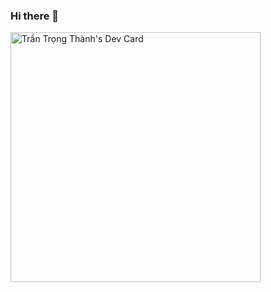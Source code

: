 ### Hi there 👋

<!--
**trantrongthanh77/trantrongthanh77** is a ✨ _special_ ✨ repository because its `README.md` (this file) appears on your GitHub profile.

Here are some ideas to get you started:

- 🔭 I’m currently working on ...
- 🌱 I’m currently learning ...
- 👯 I’m looking to collaborate on ...
- 🤔 I’m looking for help with ...
- 💬 Ask me about ...
- 📫 How to reach me: ...
- 😄 Pronouns: ...
- ⚡ Fun fact: ...
-->

<a href="https://app.daily.dev/trantrongthanh77"><img src="https://api.daily.dev/devcards/c8034c636ddd45e099a440bc0ac55a82.png?r=8px" width="400" alt="Trần Trọng Thành's Dev Card"/></a>
